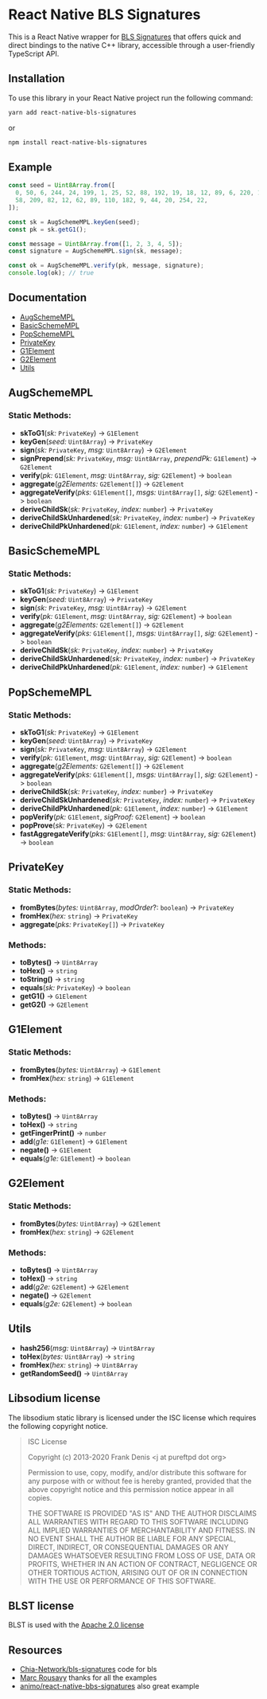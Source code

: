 # React Native BLS Signatures

This is a React Native wrapper for [BLS Signatures](https://github.com/Chia-Network/bls-signatures) that offers quick and direct bindings to the native C++ library, accessible through a user-friendly TypeScript API.

## Installation

To use this library in your React Native project run the following command:

```sh
yarn add react-native-bls-signatures
```

or

```sh
npm install react-native-bls-signatures
```

## Example

```typescript
const seed = Uint8Array.from([
  0, 50, 6, 244, 24, 199, 1, 25, 52, 88, 192, 19, 18, 12, 89, 6, 220, 18, 102,
  58, 209, 82, 12, 62, 89, 110, 182, 9, 44, 20, 254, 22,
]);

const sk = AugSchemeMPL.keyGen(seed);
const pk = sk.getG1();

const message = Uint8Array.from([1, 2, 3, 4, 5]);
const signature = AugSchemeMPL.sign(sk, message);

const ok = AugSchemeMPL.verify(pk, message, signature);
console.log(ok); // true
```

## Documentation

- [AugSchemeMPL](#augschemempl)
- [BasicSchemeMPL](#basicschemempl)
- [PopSchemeMPL](#popschemempl)
- [PrivateKey](#privatekey)
- [G1Element](#g1element)
- [G2Element](#g2element)
- [Utils](#utils)

## AugSchemeMPL

### Static Methods:

- **skToG1**(_sk:_ `PrivateKey`) -> `G1Element`
- **keyGen**(_seed:_ `Uint8Array`) -> `PrivateKey`
- **sign**(_sk:_ `PrivateKey`, _msg:_ `Uint8Array`) -> `G2Element`
- **signPrepend**(_sk:_ `PrivateKey`, _msg:_ `Uint8Array`, _prependPk:_ `G1Element`) -> `G2Element`
- **verify**(_pk:_ `G1Element`, _msg:_ `Uint8Array`, _sig:_ `G2Element`) -> `boolean`
- **aggregate**(_g2Elements:_ `G2Element[]`) -> `G2Element`
- **aggregateVerify**(_pks:_ `G1Element[]`, _msgs:_ `Uint8Array[]`, _sig:_ `G2Element`) -> `boolean`
- **deriveChildSk**(_sk:_ `PrivateKey`, _index:_ `number`) -> `PrivateKey`
- **deriveChildSkUnhardened**(_sk:_ `PrivateKey`, _index:_ `number`) -> `PrivateKey`
- **deriveChildPkUnhardened**(_pk:_ `G1Element`, _index:_ `number`) -> `G1Element`

## BasicSchemeMPL

### Static Methods:

- **skToG1**(_sk:_ `PrivateKey`) -> `G1Element`
- **keyGen**(_seed:_ `Uint8Array`) -> `PrivateKey`
- **sign**(_sk:_ `PrivateKey`, _msg:_ `Uint8Array`) -> `G2Element`
- **verify**(_pk:_ `G1Element`, _msg:_ `Uint8Array`, _sig:_ `G2Element`) -> `boolean`
- **aggregate**(_g2Elements:_ `G2Element[]`) -> `G2Element`
- **aggregateVerify**(_pks:_ `G1Element[]`, _msgs:_ `Uint8Array[]`, _sig:_ `G2Element`) -> `boolean`
- **deriveChildSk**(_sk:_ `PrivateKey`, _index:_ `number`) -> `PrivateKey`
- **deriveChildSkUnhardened**(_sk:_ `PrivateKey`, _index:_ `number`) -> `PrivateKey`
- **deriveChildPkUnhardened**(_pk:_ `G1Element`, _index:_ `number`) -> `G1Element`

## PopSchemeMPL

### Static Methods:

- **skToG1**(_sk:_ `PrivateKey`) -> `G1Element`
- **keyGen**(_seed:_ `Uint8Array`) -> `PrivateKey`
- **sign**(_sk:_ `PrivateKey`, _msg:_ `Uint8Array`) -> `G2Element`
- **verify**(_pk:_ `G1Element`, _msg:_ `Uint8Array`, _sig:_ `G2Element`) -> `boolean`
- **aggregate**(_g2Elements:_ `G2Element[]`) -> `G2Element`
- **aggregateVerify**(_pks:_ `G1Element[]`, _msgs:_ `Uint8Array[]`, _sig:_ `G2Element`) -> `boolean`
- **deriveChildSk**(_sk:_ `PrivateKey`, _index:_ `number`) -> `PrivateKey`
- **deriveChildSkUnhardened**(_sk:_ `PrivateKey`, _index:_ `number`) -> `PrivateKey`
- **deriveChildPkUnhardened**(_pk:_ `G1Element`, _index:_ `number`) -> `G1Element`
- **popVerify**(_pk:_ `G1Element`, _sigProof:_ `G2Element`) -> `boolean`
- **popProve**(_sk:_ `PrivateKey`) -> `G2Element`
- **fastAggregateVerify**(_pks:_ `G1Element[]`, _msg:_ `Uint8Array`, _sig:_ `G2Element`) -> `boolean`

## PrivateKey

### Static Methods:

- **fromBytes**(_bytes:_ `Uint8Array`, _modOrder_?: `boolean`) -> `PrivateKey`
- **fromHex**(_hex:_ `string`) -> `PrivateKey`
- **aggregate**(_pks:_ `PrivateKey[]`) -> `PrivateKey`

### Methods:

- **toBytes()** -> `Uint8Array`
- **toHex()** -> `string`
- **toString()** -> `string`
- **equals**(_sk:_ `PrivateKey`) -> `boolean`
- **getG1()** -> `G1Element`
- **getG2()** -> `G2Element`

## G1Element

### Static Methods:

- **fromBytes**(_bytes:_ `Uint8Array`) -> `G1Element`
- **fromHex**(_hex:_ `string`) -> `G1Element`

### Methods:

- **toBytes()** -> `Uint8Array`
- **toHex()** -> `string`
- **getFingerPrint()** -> `number`
- **add**(_g1e:_ `G1Element`) -> `G1Element`
- **negate()** -> `G1Element`
- **equals**(_g1e:_ `G1Element`) -> `boolean`

## G2Element

### Static Methods:

- **fromBytes**(_bytes:_ `Uint8Array`) -> `G2Element`
- **fromHex**(_hex:_ `string`) -> `G2Element`

### Methods:

- **toBytes()** -> `Uint8Array`
- **toHex()** -> `string`
- **add**(_g2e:_ `G2Element`) -> `G2Element`
- **negate()** -> `G2Element`
- **equals**(_g2e:_ `G2Element`) -> `boolean`

## Utils

- **hash256**(_msg:_ `Uint8Array`) -> `Uint8Array`
- **toHex**(_bytes:_ `Uint8Array`) -> `string`
- **fromHex**(_hex:_ `string`) -> `Uint8Array`
- **getRandomSeed()** -> `Uint8Array`

## Libsodium license

The libsodium static library is licensed under the ISC license which requires
the following copyright notice.

> ISC License
>
> Copyright (c) 2013-2020
> Frank Denis \<j at pureftpd dot org\>
>
> Permission to use, copy, modify, and/or distribute this software for any
> purpose with or without fee is hereby granted, provided that the above
> copyright notice and this permission notice appear in all copies.
>
> THE SOFTWARE IS PROVIDED "AS IS" AND THE AUTHOR DISCLAIMS ALL WARRANTIES
> WITH REGARD TO THIS SOFTWARE INCLUDING ALL IMPLIED WARRANTIES OF
> MERCHANTABILITY AND FITNESS. IN NO EVENT SHALL THE AUTHOR BE LIABLE FOR
> ANY SPECIAL, DIRECT, INDIRECT, OR CONSEQUENTIAL DAMAGES OR ANY DAMAGES
> WHATSOEVER RESULTING FROM LOSS OF USE, DATA OR PROFITS, WHETHER IN AN
> ACTION OF CONTRACT, NEGLIGENCE OR OTHER TORTIOUS ACTION, ARISING OUT OF
> OR IN CONNECTION WITH THE USE OR PERFORMANCE OF THIS SOFTWARE.

## BLST license

BLST is used with the
[Apache 2.0 license](https://github.com/supranational/blst/blob/master/LICENSE)

## Resources

- [Chia-Network/bls-signatures](https://github.com/Chia-Network/bls-signatures) code for bls
- [Marc Rousavy](https://github.com/mrousavy) thanks for all the examples
- [animo/react-native-bbs-signatures](https://github.com/animo/react-native-bbs-signatures) also great example
